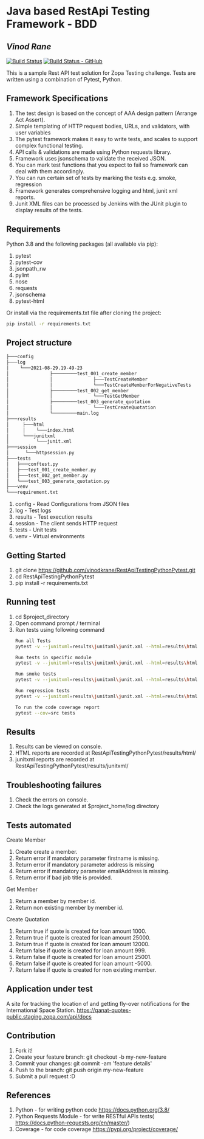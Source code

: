 # Java based RestApi Testing Framework - BDD
## _Vinod Rane_

[![Build Status](https://travis-ci.org/joemccann/dillinger.svg?branch=master)](https://travis-ci.org/joemccann/dillinger)
[![Build Status - GitHub](https://github.com/4oh4/pytesting/workflows/pytesting/badge.svg)](https://github.com/4OH4/pytesting/actions?query=workflow%3Apytesting)

This is a sample Rest API test solution for Zopa Testing challenge. Tests are written using a combination of Pytest, Python.


## Framework Specifications
1. The test design is based on the concept of AAA design pattern (Arrange Act Assert).
2. Simple templating of HTTP request bodies, URLs, and validators, with user variables
2. The pytest framework makes it easy to write tests, and scales to support complex functional testing.
3. API calls & validations are made using Python requests library.
4. Framework uses jsonschema to validate the received JSON.
5. You can mark test functions that you expect to fail so framework can deal with them accordingly.
6. You can run certain set of tests by marking the tests e.g. smoke, regression
7. Framework generates comprehensive logging and html, junit xml reports.  
8. Junit XML files can be processed by Jenkins with the JUnit plugin to display results of the tests.


## Requirements
Python 3.8 and the following packages (all available via pip):
1. pytest
2. pytest-cov
3. jsonpath_rw
4. pylint
5. nose
6. requests
7. jsonschema
8. pytest-html

Or install via the requirements.txt file after cloning the project:
```sh
pip install -r requirements.txt
```


## Project structure

```sh
├───config
├───log
│    └───2021-08-29.19-49-23
│				├─────────test_001_create_member
│				│				├───TestCreateMember
│   			│				└───TestCreateMemberForNegativeTests				
│				├─────────test_002_get_member
│				│				└───TestGetMember
│				├─────────test_003_generate_quotation
│				│				└───TestCreateQuotation
│				└─────────main.log
├───results
│     ├───html 
│	  │	   └───index.html
│     └───junitxml
│		   └───junit.xml
├───session
│      └───httpsession.py
├───tests
│   ├───conftest.py
│   ├───test_001_create_member.py  
│   ├───test_002_get_member.py       
│   └───test_003_generate_quotation.py
├───venv
└───requirement.txt			  
```

1. config - Read Configurations from JSON files
2. log - Test logs
3. results - Test execution results
4. session - The client sends HTTP request
5. tests - Unit tests
6. venv - Virtual environments


## Getting Started
1. git clone https://github.com/vinodkrane/RestApiTestingPythonPytest.git
2. cd RestApiTestingPythonPytest
3. pip install -r requirements.txt


## Running test
1. cd $project_directory
2. Open command prompt / terminal
3. Run tests using following command
    ```sh
	Run all Tests
    pytest -v --junitxml=results\junitxml\junit.xml --html=results\html\report.html
	
	Run tests in specific module
	pytest -v --junitxml=results\junitxml\junit.xml --html=results\html\report.html tests/test_001_create_member.py
	
	Run smoke tests
	pytest -v --junitxml=results\junitxml\junit.xml --html=results\html\report.html -m smoke
	
	Run regression tests
	pytest -v --junitxml=results\junitxml\junit.xml --html=results\html\report.html -m regression
	
	To run the code coverage report
	pytest --cov=src tests
    ```


## Results
1. Results can be viewed on console.
2. HTML reports are recorded at RestApiTestingPythonPytest/results/html/
3. junitxml reports are recorded at RestApiTestingPythonPytest/results/junitxml/

## Troubleshooting failures
1. Check the errors on console.
2. Check the logs generated at $project_home/log directory


## Tests automated
Create Member
1. Create create a member.
2. Return error if mandatory parameter firstname is missing.
3. Return error if mandatory parameter address is missing
4. Return error if mandatory parameter emailAddress is missing.
5. Return error if bad job title is provided.

Get Member
1. Return a member by member id.
2. Return non existing member by member id.

Create Quotation
1. Return true if quote is created for loan amount 1000.
2. Return true if quote is created for loan amount 25000.
3. Return true if quote is created for loan amount 12000.
4. Return false if quote is created for loan amount 999.
5. Return false if quote is created for loan amount 25001.
6. Return false if quote is created for loan amount -5000.
7. Return false if quote is created for non existing member.


## Application under test
A site for tracking the location of and getting fly-over notifications for the International Space Station.
https://qanat-quotes-public.staging.zopa.com/api/docs

## Contribution
1. Fork it!
2. Create your feature branch: git checkout -b my-new-feature
3. Commit your changes: git commit -am 'feature details'
4. Push to the branch: git push origin my-new-feature
5. Submit a pull request :D

## References
1. Python - for writing python code https://docs.python.org/3.8/
2. Python Requests Module - for write RESTful APIs tests( https://docs.python-requests.org/en/master/)
3. Coverage - for code coverage https://pypi.org/project/coverage/

